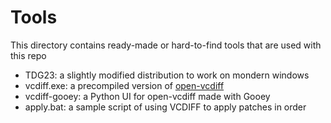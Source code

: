 # Tools

This directory contains ready-made or hard-to-find tools that are used with this repo

* TDG23: a slightly modified distribution to work on mondern windows
* vcdiff.exe: a precompiled version of [open-vcdiff](https://github.com/google/open-vcdiff)
* vcdiff-gooey: a Python UI for open-vcdiff made with Gooey
* apply.bat: a sample script of using VCDIFF to apply patches in order
